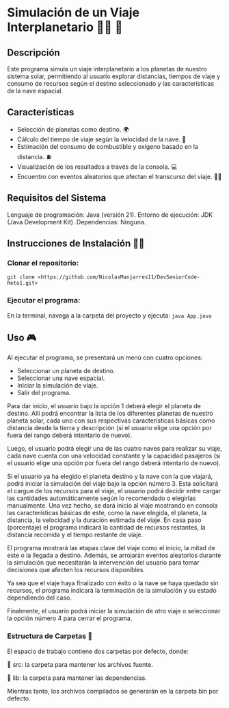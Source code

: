 # Simulación de un Viaje Interplanetario 🧑‍🚀 🚀
## Descripción
Este programa simula un viaje interplanetario a los planetas de nuestro sistema solar, permitiendo al usuario explorar distancias, tiempos de viaje y consumo de recursos según el destino seleccionado y las características de la nave espacial.

## Características
* Selección de planetas como destino. 🌍
* Cálculo del tiempo de viaje según la velocidad de la nave. 🚀
* Estimación del consumo de combustible y oxigeno basado en la distancia. ⛽ 
* Visualización de los resultados a través de la consola. 💻
* Encuentro con eventos aleatorios que afectan el transcurso del viaje. ⛓️‍💥

## Requisitos del Sistema
Lenguaje de programación: Java (versión 21).
Entorno de ejecución: JDK (Java Development Kit).
Dependencias: Ninguna.

## Instrucciones de Instalación 👩‍💻
### Clonar el repositorio:
`git clone <https://github.com/NicolasManjarres11/DevSeniorCode-Reto1.git>`

### Ejecutar el programa: 
En la terminal, navega a la carpeta del proyecto y ejecuta:
`java App.java`

## Uso 🎮
Al ejecutar el programa, se presentará un menú con cuatro opciones:
* Seleccionar un planeta de destino.
* Seleccionar una nave espacial.
* Iniciar la simulación de viaje.
* Salir del programa.
  
Para dar inicio, el usuario bajo la opción 1 deberá elegir el planeta de destino. Allí podrá encontrar la lista de los diferentes planetas de 
nuestro planeta solar, cada uno con sus respectivas características básicas como distancia desde la tierra y descripción (si el usuario elige una opción por fuera del rango deberá intentarlo de nuevo).

Luego, el usuario podrá elegir una de las cuatro naves para realizar su viaje, cada nave cuenta con una velocidad constante
y la capacidad pasajeros (si el usuario elige una opción por fuera del rango deberá intentarlo de nuevo).

Si el usuario ya ha elegido el planeta destino y la nave con la que viajará, podrá iniciar la simulación del viaje bajo la opción número 3. 
Esta solicitará el cargue de los recursos para el viaje, el usuario podrá decidir entre cargar las cantidades automáticamente según lo recomendado
 o elegirlas manualmente. Una vez hecho, se dará inicio al viaje mostrando en consola las características básicas de este, como la nave elegida, el planeta, la distancia, la velocidad y la duración estimada del viaje. En casa paso (porcentaje) el 
programa indicará la cantidad de recursos restantes, la distancia recorrida y el tiempo restante de viaje. 

El programa mostrará las etapas clave del viaje como el inicio, la mitad de este o la llegada a destino. Además, se arrojarán eventos aleatorios durante la simulación que necesitarán la intervención 
del usuario para tomar decisiones que afecten los recursos disponibles.

Ya sea que el viaje haya finalizado con éxito o la nave se haya quedado sin recursos, el programa indicará la terminación de la simulación y su estado dependiendo del caso.

Finalmente, el usuario podrá iniciar la simulación de otro viaje o seleccionar la opción número 4 para cerrar el programa.

### Estructura de Carpetas 📂
El espacio de trabajo contiene dos carpetas por defecto, donde:

📁 src: la carpeta para mantener los archivos fuente.

📁 lib: la carpeta para mantener las dependencias.

Mientras tanto, los archivos compilados se generarán en la carpeta bin por defecto.


